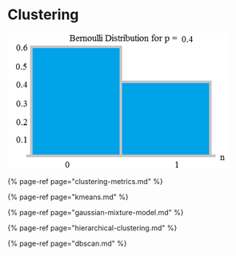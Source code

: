 # Clustering

![](../../../../.gitbook/assets/image%20%2885%29.png)

{% page-ref page="clustering-metrics.md" %}

{% page-ref page="kmeans.md" %}

{% page-ref page="gaussian-mixture-model.md" %}

{% page-ref page="hierarchical-clustering.md" %}

{% page-ref page="dbscan.md" %}

